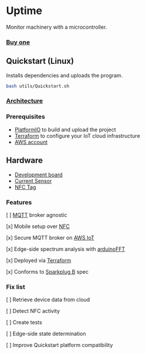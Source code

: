 # Uptime

Monitor machinery with a microcontroller.

### [Buy one](https://uptime.advin.io/products/uptime)

## Quickstart (Linux)

Installs dependencies and uploads the program.

```bash
bash utils/Quickstart.sh
```

### [Architecture](https://drive.google.com/file/d/15SiOMNvi3Y8zdCXreA7-BQg8EMkJQj_z/view?usp=sharing)

### Prerequisites

- [PlatformIO](https://docs.platformio.org/en/latest/core/installation/methods/installer-script.html#super-quick-macos-linux) to build and upload the project
- [Terraform](https://developer.hashicorp.com/terraform/downloads) to configure your IoT cloud infrastructure
- [AWS account](https://console.aws.amazon.com/iot)

## Hardware

- [Development board](https://www.olimex.com/Products/IoT/ESP32/ESP32-POE/open-source-hardware)
- [Current Sensor](https://wiki.dfrobot.com/Gravity_Analog_AC_Current_Sensor__SKU_SEN0211_)
- [NFC Tag](https://www.adafruit.com/product/4701)

### Features 

[ ] [MQTT](https://mqtt.org) broker agnostic 

[x] Mobile setup over [NFC](https://nfc-forum.org) 

[x] Secure MQTT broker on [AWS IoT](https://aws.amazon.com/iot-core/?nc=sn&loc=2&dn=3)

[x] Edge-side spectrum analysis with [arduinoFFT](https://github.com/kosme/arduinoFFT)

[x] Deployed via [Terraform](https://developer.hashicorp.com/terraform/downloads)

[x] Conforms to [Sparkplug B](https://s3.amazonaws.com/cirrus-link-com/Sparkplug+Specification+Version+1.0.pdf) spec

### Fix list

[ ] Retrieve device data from cloud

[ ] Detect NFC activity

[ ] Create tests 

[ ] Edge-side state determination

[ ] Improve Quickstart platform compatibility 
